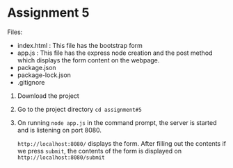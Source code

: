 # Assignment 5

Files:
- index.html : This file has the bootstrap form
- app.js : This file has the express node creation and the post method which displays the form content on the webpage.
- package.json
- package-lock.json
- .gitignore

1. Download the project
2. Go to the project directory `cd assignment#5` 
3. On running `node app.js` in the command prompt, the server is started and is listening on port 8080. 
   
   `http://localhost:8080/` displays the form. After filling out the contents if we press `submit`, the contents of the form is displayed on `http://localhost:8080/submit`
